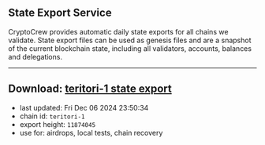 ## State Export Service
CryptoCrew provides automatic daily state exports for all chains we validate. State export files can be used as genesis files and are a snapshot of the current blockchain state, including all validators, accounts, balances and delegations.

---
**Download: [teritori-1 state export](https://dl-eu2.ccvalidators.com/SERVICE/teritori/teritori-1_export_11874045.json)**
---

- last updated: Fri Dec 06 2024 23:50:34
- chain id: `teritori-1`
- export height: `11874045`
- use for: airdrops, local tests, chain recovery
